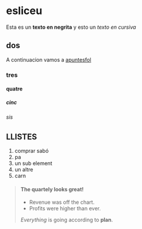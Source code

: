 # esliceu
Esta es un **texto en negrita** y esto un *texto en cursiva*
## dos
A continuacion vamos a [apuntesfol](fol/apunts.md)
### tres 
#### quatre
##### cinc
###### sis

## LLISTES
1. comprar sabó
2. pa
 1. un sub element
 2. un altre
3. carn
> #### The quartely looks great!
>
> - Revenue was off the chart.
> - Profits were higher than ever.
>
> *Everything* is going according to **plan**.